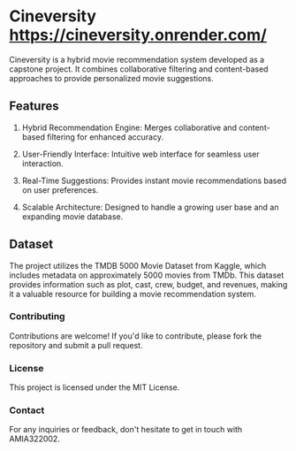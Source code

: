 # Cineversity <https://cineversity.onrender.com/>

<p> Cineversity is a hybrid movie recommendation system developed as a capstone project. It combines collaborative filtering and content-based approaches to provide personalized movie suggestions. </p>

## Features

1. Hybrid Recommendation Engine: Merges collaborative and content-based filtering for enhanced accuracy.

2. User-Friendly Interface: Intuitive web interface for seamless user interaction.

3. Real-Time Suggestions: Provides instant movie recommendations based on user preferences.

4. Scalable Architecture: Designed to handle a growing user base and an expanding movie database.

## Dataset
<p> The project utilizes the TMDB 5000 Movie Dataset from Kaggle, which includes metadata on approximately 5000 movies from TMDb. This dataset provides information such as plot, cast, crew, budget, and revenues, making it a valuable resource for building a movie recommendation system. </p>

### Contributing
<p> Contributions are welcome! If you'd like to contribute, please fork the repository and submit a pull request. </p>

### License
This project is licensed under the MIT License.

### Contact
For any inquiries or feedback, don't hesitate to get in touch with AMIA322002.
